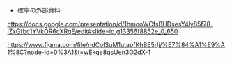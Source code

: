 * 確率の外部資料

https://docs.google.com/presentation/d/1hmooWCfsBHDsesY4ly85f78-iZxGfbc1YVkOR6cXRgE/edit#slide=id.g13356f8852e_0_650


https://www.figma.com/file/ndCoISuM1utapfKhBE5rlj/%E7%84%A1%E9%A1%8C?node-id=0%3A1&t=wEkqe8qsUen3O2dX-1